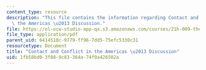 ```yaml
---
content_type: resource
description: "This file contains the information regarding Contact and Conflict in\
  \ the Americas \u2013 Discussion."
file: https://ol-ocw-studio-app-qa.s3.amazonaws.com/courses/21h-009-the-world-1400-present-spring-2014/1fb58bd03f889c83364a74f9a426502a_MIT21H_009S14_Lec_8.pdf
file_type: application/pdf
parent_uid: 6414518c-9779-ff96-7dd5-75efc5330c31
resourcetype: Document
title: "Contact and Conflict in the Americas \u2013 Discussion"
uid: 1fb58bd0-3f88-9c83-364a-74f9a426502a
---
```

